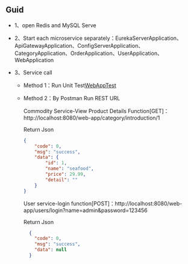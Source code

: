 ## Guid
- 1、open Redis and MySQL Serve

- 2、Start each microservice separately：EurekaServerApplication、ApiGatewayApplication、ConfigServerApplication、CategoryApplication、OrderApplication、UserApplication、WebApplication

- 3、Service call

  - Method 1：Run Unit Test[WebAppTest](https://github.com/Derek-G/eMart-Back-master/tree/master/web-app/src/test/java/com/kedacom/keda/WebAppTest.java)

  - Method 2：By Postman Run REST URL

    Commodity Service-View Product Details Function[GET]：http://localhost:8080/web-app/category/introduction/1
  
    Return Json
    
    ```json
    {
        "code": 0,
        "msg": "success",
        "data": {
            "id": 1,
            "name": "seafood",
            "price": 29.99,
            "detail": ""
        }
    }
    ```
    
    User service-login function[POST]：http://localhost:8080/web-app/users/login?name=admin&password=123456
    
    Return Json
    
    ```json
      {
        "code": 0,
        "msg": "success",
        "data": null
      }
    ```
